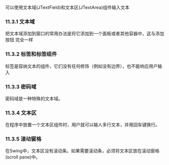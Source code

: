可以使用文本域(JTextField)和文本区(JTextArea)组件输入文本

### 11.3.1 文本域

把文本域添加到窗口的常用办法是将它添加到一个面板或者其他容器中，这与添加按钮 完全一样


### 11.3.2 标签和标签组件

标签是容纳文本的组件，它们没有任何修饰（例如没有边界），也不能响应用户输入

### 11.3.3 密码域

密码域是一种特殊的文本域。

### 11.3.4 文本区

在程序中放置一个文本区组件时，用户就可以输人多行文本，并用回车键换行。

### 11.3.5 滚动窗格

在Swing中，文本区没有滚动条。如果需要滚动条，必须将文本区放在滚动窗格(scroll pane)中。

